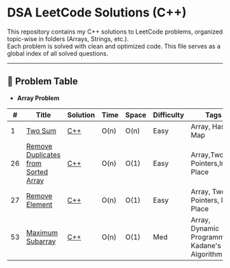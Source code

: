 # DSA LeetCode Solutions (C++)

This repository contains my C++ solutions to LeetCode problems, organized topic-wise in folders (Arrays, Strings, etc.).  
Each problem is solved with clean and optimized code. This file serves as a global index of all solved questions.

---

## 📄 Problem Table
- **Array Problem** 


| #   | Title                                                               | Solution                   | Time       | Space      | Difficulty | Tags                         |
|-----|----------------------------------------------------------------------|-----------------------------|------------|------------|------------|------------------------------|
| 1   | [Two Sum](https://leetcode.com/problems/two-sum/)                   | [C++](./Arrays/001_Two_Sum.cpp) | O(n)       | O(n)       | Easy       | Array, Hash Map              |
26 | [Remove Duplicates from Sorted Array](https://leetcode.com/problems/remove-duplicates-from-sorted-array/) | [C++](./Arrays/26_Remove_Duplicates_from_Sorted_Array.cpp) | O(n) | O(1) |Easy | Array,Two Pointers,In-Place |
27 | [Remove Element](https://leetcode.com/problems/remove-element/) | [C++](./Arrays/27_Remove%20Element.cpp) | O(n) | O(1) | Easy | Array, Two Pointers, In-Place |
53 | [Maximum Subarray](https://leetcode.com/problems/maximum-subarray/) | [C++](./Arrays/53_Maximum_Subarray.cpp) | O(n) | O(1) | Med| Array, Dynamic Programming, Kadane's Algorithm |